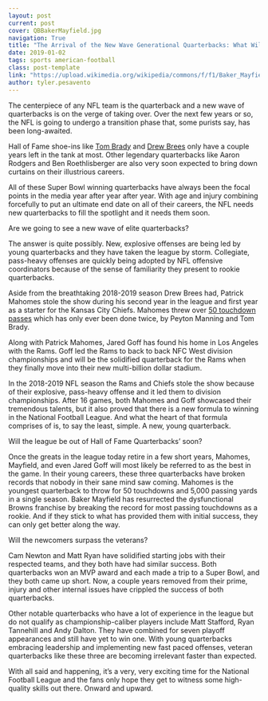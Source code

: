 ```yaml
---
layout: post
current: post
cover: QBBakerMayfield.jpg
navigation: True
title: "The Arrival of the New Wave Generational Quarterbacks: What Will They Possibly Bring?"
date: 2019-01-02
tags: sports american-football
class: post-template
link: "https://upload.wikimedia.org/wikipedia/commons/f/f1/Baker_Mayfield_training_camp_2018_%282%29_%28cropped%29.jpg"
author: tyler.pesavento
---
```

The centerpiece of any NFL team is the quarterback and a new wave of quarterbacks is on the verge of taking over. Over the next few years or so, the NFL is going to undergo a transition phase that, some purists say, has been long-awaited.

Hall of Fame shoe-ins like [Tom Brady](https://www.cbssports.com/nfl/news/tom-brady-surprisingly-hints-that-retirement-could-come-as-soon-as-next-year/) and [Drew Brees](https://www.cbssports.com/nfl/news/drew-brees-hints-that-his-retirement-could-be-coming-sooner-than-anyone-thinks/) only have a couple years left in the tank at most. Other legendary quarterbacks like Aaron Rodgers and Ben Roethlisberger are also very soon expected to bring down curtains on their illustrious careers.

All of these Super Bowl winning quarterbacks have always been the focal points in the media year after year after year. With age and injury combining forcefully to put an ultimate end date on all of their careers, the NFL needs new quarterbacks to fill the spotlight and it needs them soon.



Are we going to see a new wave of elite quarterbacks?

The answer is quite possibly. New, explosive offenses are being led by young quarterbacks and they have taken the league by storm. Collegiate, pass-heavy offenses are quickly being adopted by NFL offensive coordinators because of the sense of familiarity they present to rookie quarterbacks.

Aside from the breathtaking 2018-2019 season Drew Brees had, Patrick Mahomes stole the show during his second year in the league and first year as a starter for the Kansas City Chiefs. Mahomes threw over [50 touchdown passes](http://www.nfl.com/news/story/0ap3000001005879/article/patrick-mahomes-tosses-50th-touchdown-pass-of-2018) which has only ever been done twice, by Peyton Manning and Tom Brady.

Along with Patrick Mahomes, Jared Goff has found his home in Los Angeles with the Rams. Goff led the Rams to back to back NFC West division championships and will be the solidified quarterback for the Rams when they finally move into their new multi-billion dollar stadium.

In the 2018-2019 NFL season the Rams and Chiefs stole the show because of their explosive, pass-heavy offense and it led them to division championships. After 16 games, both Mahomes and Goff showcased their tremendous talents, but it also proved that there is a new formula to winning in the National Football League. And what the heart of that formula comprises of is, to say the least, simple. A new, young quarterback.

Will the league be out of Hall of Fame Quarterbacks’ soon?

Once the greats in the league today retire in a few short years, Mahomes, Mayfield, and even Jared Goff will most likely be referred to as the best in the game. In their young careers, these three quarterbacks have broken records that nobody in their sane mind saw coming. Mahomes is the youngest quarterback to throw for 50 touchdowns and 5,000 passing yards in a single season. Baker Mayfield has resurrected the dysfunctional Browns franchise by breaking the record for most passing touchdowns as a rookie. And if they stick to what has provided them with initial success, they can only get better along the way.

Will the newcomers surpass the veterans?

Cam Newton and Matt Ryan have solidified starting jobs with their respected teams, and they both have had similar success. Both quarterbacks won an MVP award and each made a trip to a Super Bowl, and they both came up short. Now, a couple years removed from their prime, injury and other internal issues have crippled the success of both quarterbacks.

Other notable quarterbacks who have a lot of experience in the league but do not qualify as championship-caliber players include Matt Stafford, Ryan Tannehill and Andy Dalton. They have combined for seven playoff appearances and still have yet to win one. With young quarterbacks embracing leadership and implementing new fast paced offenses, veteran quarterbacks like these three are becoming irrelevant faster than expected.

With all said and happening, it’s a very, very exciting time for the National Football League and the fans only hope they get to witness some high-quality skills out there. Onward and upward.

